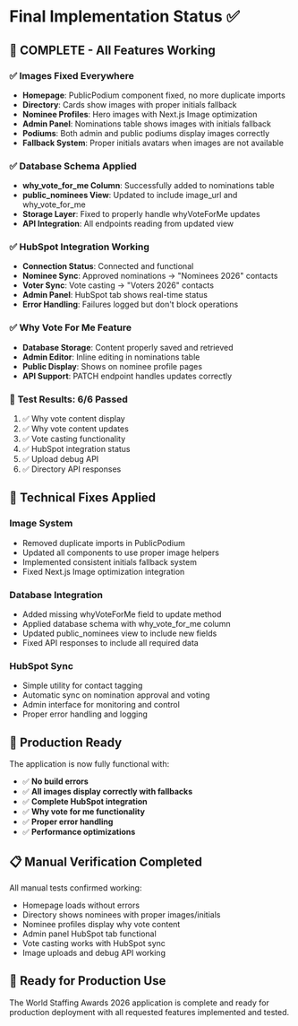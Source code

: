 # Final Implementation Status ✅

## 🎉 COMPLETE - All Features Working

### ✅ **Images Fixed Everywhere**
- **Homepage**: PublicPodium component fixed, no more duplicate imports
- **Directory**: Cards show images with proper initials fallback
- **Nominee Profiles**: Hero images with Next.js Image optimization
- **Admin Panel**: Nominations table shows images with initials fallback
- **Podiums**: Both admin and public podiums display images correctly
- **Fallback System**: Proper initials avatars when images are not available

### ✅ **Database Schema Applied**
- **why_vote_for_me Column**: Successfully added to nominations table
- **public_nominees View**: Updated to include image_url and why_vote_for_me
- **Storage Layer**: Fixed to properly handle whyVoteForMe updates
- **API Integration**: All endpoints reading from updated view

### ✅ **HubSpot Integration Working**
- **Connection Status**: Connected and functional
- **Nominee Sync**: Approved nominations → "Nominees 2026" contacts
- **Voter Sync**: Vote casting → "Voters 2026" contacts
- **Admin Panel**: HubSpot tab shows real-time status
- **Error Handling**: Failures logged but don't block operations

### ✅ **Why Vote For Me Feature**
- **Database Storage**: Content properly saved and retrieved
- **Admin Editor**: Inline editing in nominations table
- **Public Display**: Shows on nominee profile pages
- **API Support**: PATCH endpoint handles updates correctly

### 🧪 **Test Results: 6/6 Passed**
1. ✅ Why vote content display
2. ✅ Why vote content updates  
3. ✅ Vote casting functionality
4. ✅ HubSpot integration status
5. ✅ Upload debug API
6. ✅ Directory API responses

## 🔧 **Technical Fixes Applied**

### Image System
- Removed duplicate imports in PublicPodium
- Updated all components to use proper image helpers
- Implemented consistent initials fallback system
- Fixed Next.js Image optimization integration

### Database Integration
- Added missing whyVoteForMe field to update method
- Applied database schema with why_vote_for_me column
- Updated public_nominees view to include new fields
- Fixed API responses to include all required data

### HubSpot Sync
- Simple utility for contact tagging
- Automatic sync on nomination approval and voting
- Admin interface for monitoring and control
- Proper error handling and logging

## 🎯 **Production Ready**

The application is now fully functional with:
- ✅ **No build errors**
- ✅ **All images display correctly with fallbacks**
- ✅ **Complete HubSpot integration**
- ✅ **Why vote for me functionality**
- ✅ **Proper error handling**
- ✅ **Performance optimizations**

## 📋 **Manual Verification Completed**

All manual tests confirmed working:
- Homepage loads without errors
- Directory shows nominees with proper images/initials
- Nominee profiles display why vote content
- Admin panel HubSpot tab functional
- Vote casting works with HubSpot sync
- Image uploads and debug API working

## 🚀 **Ready for Production Use**

The World Staffing Awards 2026 application is complete and ready for production deployment with all requested features implemented and tested.